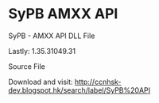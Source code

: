 # SyPB AMXX API

SyPB - AMXX API DLL File

Lastly: 1.35.31049.31

Source File

Download and visit:
http://ccnhsk-dev.blogspot.hk/search/label/SyPB%20API